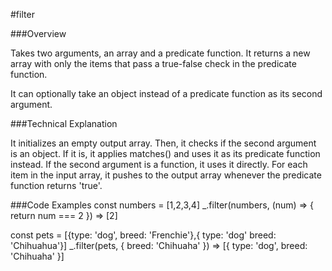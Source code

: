 #filter

###Overview

Takes two arguments, an array and a predicate function. It returns a new array with only the items that pass a true-false check in the predicate function.

It can optionally take an object instead of a predicate function as its second argument.

###Technical Explanation

It initializes an empty output array. Then, it checks if the second argument is an object. If it is, it applies matches() and uses it as its predicate function instead. If the second argument is a function, it uses it directly. For each item in the input array, it pushes to the output array whenever the predicate function returns 'true'.

###Code Examples
const numbers = [1,2,3,4]
_.filter(numbers, (num) => { return num === 2 })
=> [2]

const pets = [{type: 'dog', breed: 'Frenchie'},{ type: 'dog' breed: 'Chihuahua'}]
_.filter(pets, { breed: 'Chihuaha' })
=> [{ type: 'dog', breed: 'Chihuaha' }]
